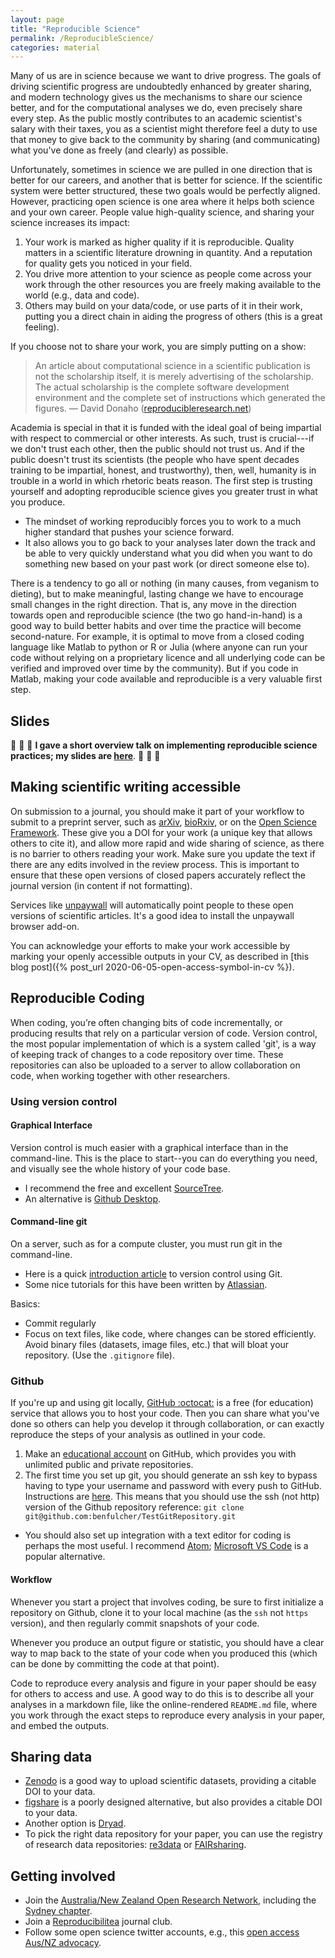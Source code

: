 ```yaml
---
layout: page
title: "Reproducible Science"
permalink: /ReproducibleScience/
categories: material
---
```


Many of us are in science because we want to drive progress.
The goals of driving scientific progress are undoubtedly enhanced by greater sharing, and modern technology gives us the mechanisms to share our science better, and for the computational analyses we do, even precisely share every step.
As the public mostly contributes to an academic scientist's salary with their taxes, you as a scientist might therefore feel a duty to use that money to give back to the community by sharing (and communicating) what you've done as freely (and clearly) as possible.

Unfortunately, sometimes in science we are pulled in one direction that is better for our careers, and another that is better for science.
If the scientific system were better structured, these two goals would be perfectly aligned.
However, practicing open science is one area where it helps both science and your own career.
People value high-quality science, and sharing your science increases its impact:
1. Your work is marked as higher quality if it is reproducible. Quality matters in a scientific literature drowning in quantity.
And a reputation for quality gets you noticed in your field.
2. You drive more attention to your science as people come across your work through the other resources you are freely making available to the world (e.g., data and code).
3. Others may build on your data/code, or use parts of it in their work, putting you a direct chain in aiding the progress of others (this is a great feeling).

If you choose not to share your work, you are simply putting on a show:

> An article about computational science in a scientific publication is not the scholarship itself, it is merely advertising of the scholarship. The actual scholarship is the complete software development environment and the complete set of instructions which generated the figures.
— David Donaho ([reproducibleresearch.net](https://reproducibleresearch.net/))

Academia is special in that it is funded with the ideal goal of being impartial with respect to commercial or other interests.
As such, trust is crucial---if we don't trust each other, then the public should not trust us.
And if the public doesn't trust its scientists (the people who have spent decades training to be impartial, honest, and trustworthy), then, well, humanity is in trouble in a world in which rhetoric beats reason.
The first step is trusting yourself and adopting reproducible science gives you greater trust in what you produce.
  - The mindset of working reproducibly forces you to work to a much higher standard that pushes your science forward.
  - It also allows you to go back to your analyses later down the track and be able to very quickly understand what you did when you want to do something new based on your past work (or direct someone else to).

There is a tendency to go all or nothing (in many causes, from veganism to dieting), but to make meaningful, lasting change we have to encourage small changes in the right direction.
That is, any move in the direction towards open and reproducible science (the two go hand-in-hand) is a good way to build better habits and over time the practice will become second-nature.
For example, it is optimal to move from a closed coding language like Matlab to python or R or Julia (where anyone can run your code without relying on a proprietary licence and all underlying code can be verified and improved over time by the community).
But if you code in Matlab, making your code available and reproducible is a very valuable first step.

## Slides

:thought_balloon: :thought_balloon: :thought_balloon:
__I gave a short overview talk on implementing reproducible science practices; my slides are [here](https://figshare.com/articles/OHBM_Australia_A_practical_guide_to_working_reproducibly/12367667)__.
:thought_balloon: :thought_balloon: :thought_balloon:

## Making scientific writing accessible

On submission to a journal, you should make it part of your workflow to submit to a preprint server, such as [arXiv](https://arxiv.org/), [bioRxiv](https://www.biorxiv.org/), or on the [Open Science Framework](https://osf.io/).
These give you a DOI for your work (a unique key that allows others to cite it), and allow more rapid and wide sharing of science, as there is no barrier to others reading your work.
Make sure you update the text if there are any edits involved in the review process.
This is important to ensure that these open versions of closed papers accurately reflect the journal version (in content if not formatting).

Services like [unpaywall](https://unpaywall.org/) will automatically point people to these open versions of scientific articles.
It's a good idea to install the unpaywall browser add-on.

You can acknowledge your efforts to make your work accessible by marking your openly accessible outputs in your CV, as described in [this blog post]({% post_url 2020-06-05-open-access-symbol-in-cv %}).

## Reproducible Coding

When coding, you’re often changing bits of code incrementally, or producing results that rely on a particular version of code.
Version control, the most popular implementation of which is a system called 'git', is a way of keeping track of changes to a code repository over time.
These repositories can also be uploaded to a server to allow collaboration on code, when working together with other researchers.

### Using version control


#### Graphical Interface

Version control is much easier with a graphical interface than in the command-line.
This is the place to start--you can do everything you need, and visually see the whole history of your code base.

* I recommend the free and excellent [SourceTree](https://www.sourcetreeapp.com).
* An alternative is [Github Desktop](https://desktop.github.com).

#### Command-line git

On a server, such as for a compute cluster, you must run git in the command-line.
* Here is a quick [introduction article](http://journals.plos.org/ploscompbiol/article?id=10.1371/journal.pcbi.1004668) to version control using Git.
* Some nice tutorials for this have been written by [Atlassian](https://www.atlassian.com/git/).

Basics:
* Commit regularly
* Focus on text files, like code, where changes can be stored efficiently.
   Avoid binary files (datasets, image files, etc.) that will bloat your repository.
   (Use the `.gitignore` file).

### Github

If you're up and using git locally, [GitHub :octocat:](github.com) is a free (for education) service that allows you to host your code.
Then you can share what you've done so others can help you develop it through collaboration, or can exactly reproduce the steps of your analysis as outlined in your code.

1. Make an [educational account](https://education.github.com/benefits) on GitHub, which provides you with unlimited public and private repositories.
2. The first time you set up git, you should generate an ssh key to bypass having to type your username and password with every push to GitHub.
Instructions are [here](https://help.github.com/articles/generating-an-ssh-key/).
This means that you should use the ssh (not http) version of the Github repository reference: `git clone git@github.com:benfulcher/TestGitRepository.git`
* You should also set up integration with a text editor for coding is perhaps the most useful.
  I recommend [Atom](https://atom.io/); [Microsoft VS Code](https://code.visualstudio.com/) is a popular alternative.

#### Workflow

Whenever you start a project that involves coding, be sure to first initialize a repository on Github, clone it to your local machine (as the `ssh` not `https` version), and then regularly commit snapshots of your code.

Whenever you produce an output figure or statistic, you should have a clear way to map back to the state of your code when you produced this (which can be done by committing the code at that point).

Code to reproduce every analysis and figure in your paper should be easy for others to access and use.
A good way to do this is to describe all your analyses in a markdown file, like the online-rendered `README.md` file, where you work through the exact steps to reproduce every analysis in your paper, and embed the outputs.

## Sharing data

* [Zenodo](https://zenodo.org/signup/) is a good way to upload scientific datasets, providing a citable DOI to your data.
* [figshare](https://figshare.com) is a poorly designed alternative, but also provides a citable DOI to your data.
* Another option is [Dryad](https://datadryad.org/stash).
* To pick the right data repository for your paper, you can use the registry of research data repositories: [re3data](https://www.re3data.org/) or [FAIRsharing](https://fairsharing.org/).

## Getting involved

* Join the [Australia/New Zealand Open Research Network](https://www.anzopenresearch.org/), including the [Sydney chapter](https://sydneyopenresearch.org/).
* Join a [Reproducibilitea](https://reproducibilitea.org/) journal club.
* Follow some open science twitter accounts, e.g., this [open access Aus/NZ advocacy](https://twitter.com/openaccess_anz).
